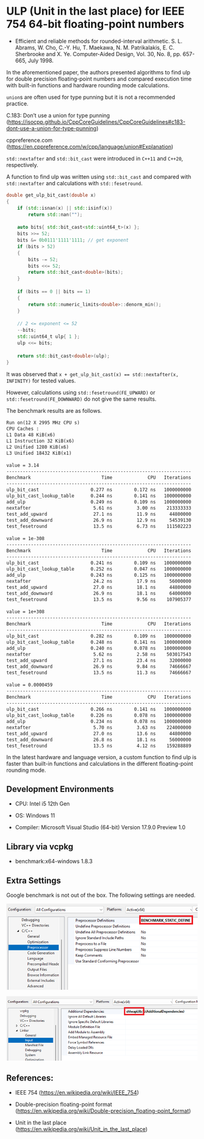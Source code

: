 # ULP (Unit in the last place) for IEEE 754 64-bit floating-point numbers

- Efficient and reliable methods for rounded-interval arithmetic. S. L. Abrams, W. Cho, C.-Y. Hu, T. Maekawa, N. M. Patrikalakis, E. C. Sherbrooke and X. Ye. Computer-Aided Design, Vol. 30, No. 8, pp. 657-665, July 1998.


In the aforementioned paper, the authors presented algorithms to find ulp for double precision floating-point numbers and compared execution time with built-in functions and hardware rounding mode calculations.

`union`s are often used for type punning but it is not a recommended practice.

C.183: Don’t use a union for type punning (https://isocpp.github.io/CppCoreGuidelines/CppCoreGuidelines#c183-dont-use-a-union-for-type-punning)

cppreference.com (https://en.cppreference.com/w/cpp/language/union#Explanation)

`std::nextafter` and `std::bit_cast` were introduced in `C++11` and `C++20`, respectively.

A function to find ulp was written using `std::bit_cast` and compared with `std::nextafter` and calculations with `std::fesetround`.

```cpp
double get_ulp_bit_cast(double x)
{
    if (std::isnan(x) || std::isinf(x))
        return std::nan("");

    auto bits{ std::bit_cast<std::uint64_t>(x) };
    bits >>= 52;
    bits &= 0b0111'1111'1111; // get exponent
    if (bits > 52)
    {
        bits -= 52;
        bits <<= 52;
        return std::bit_cast<double>(bits);
    }

    if (bits == 0 || bits == 1)
    {
        return std::numeric_limits<double>::denorm_min();
    }

    // 2 <= exponent <= 52
    --bits;
    std::uint64_t ulp{ 1 };
    ulp <<= bits;

    return std::bit_cast<double>(ulp);
}
```

It was observed that `x + get_ulp_bit_cast(x) == std::nextafter(x, INFINITY)` for tested values.

However, calculations using `std::fesetround(FE_UPWARD)` or `std::fesetround(FE_DOWNWARD)` do not give the same results.

The benchmark results are as follows.

```
Run on(12 X 2995 MHz CPU s)
CPU Caches :
L1 Data 48 KiB(x6)
L1 Instruction 32 KiB(x6)
L2 Unified 1280 KiB(x6)
L3 Unified 18432 KiB(x1)

value = 3.14
--------------------------------------------------------------------
Benchmark                          Time             CPU   Iterations
--------------------------------------------------------------------
ulp_bit_cast                   0.277 ns        0.172 ns   1000000000
ulp_bit_cast_lookup_table      0.244 ns        0.141 ns   1000000000
add_ulp                        0.249 ns        0.109 ns   1000000000
nextafter                       5.61 ns         3.00 ns    213333333
test_add_upward                 27.1 ns         11.9 ns     44800000
test_add_downward               26.9 ns         12.9 ns     54539130
test_fesetround                 13.5 ns         6.73 ns    111502223

value = 1e-308
--------------------------------------------------------------------
Benchmark                          Time             CPU   Iterations
--------------------------------------------------------------------
ulp_bit_cast                   0.241 ns        0.109 ns   1000000000
ulp_bit_cast_lookup_table      0.252 ns        0.047 ns   1000000000
add_ulp                        0.243 ns        0.125 ns   1000000000
nextafter                       24.2 ns         17.9 ns     56000000
test_add_upward                 27.0 ns         18.1 ns     44800000
test_add_downward               26.9 ns         18.1 ns     64000000
test_fesetround                 13.5 ns         9.56 ns    107905377

value = 1e+308
--------------------------------------------------------------------
Benchmark                          Time             CPU   Iterations
--------------------------------------------------------------------
ulp_bit_cast                   0.282 ns        0.109 ns   1000000000
ulp_bit_cast_lookup_table      0.248 ns        0.141 ns   1000000000
add_ulp                        0.240 ns        0.078 ns   1000000000
nextafter                       5.62 ns         2.58 ns    503017543
test_add_upward                 27.1 ns         23.4 ns     32000000
test_add_downward               26.9 ns         9.84 ns     74666667
test_fesetround                 13.5 ns         11.3 ns     74666667

value = 0.0000459
--------------------------------------------------------------------
Benchmark                          Time             CPU   Iterations
--------------------------------------------------------------------
ulp_bit_cast                   0.266 ns        0.141 ns   1000000000
ulp_bit_cast_lookup_table      0.226 ns        0.078 ns   1000000000
add_ulp                        0.234 ns        0.078 ns   1000000000
nextafter                       5.70 ns         3.63 ns    224000000
test_add_upward                 27.0 ns         13.6 ns     44800000
test_add_downward               26.8 ns         18.1 ns     56000000
test_fesetround                 13.5 ns         4.12 ns    159288889
```

In the latest hardware and language version, a custom function to find ulp is faster than built-in functions and calculations in the different floating-point rounding mode.

## Development Environments

- CPU: Intel i5 12th Gen

- OS: Windows 11

- Compiler: Microsoft Visual Studio (64-bit) Version 17.9.0 Preview 1.0

## Library via vcpkg

- benchmark:x64-windows 1.8.3

## Extra Settings

Google benchmark is not out of the box. The following settings are needed.

![benchmark](benchmark.png)

![shlwapi](shlwapi.png)

## References:

- IEEE 754 (https://en.wikipedia.org/wiki/IEEE_754)

- Double-precision floating-point format (https://en.wikipedia.org/wiki/Double-precision_floating-point_format)

- Unit in the last place (https://en.wikipedia.org/wiki/Unit_in_the_last_place)

